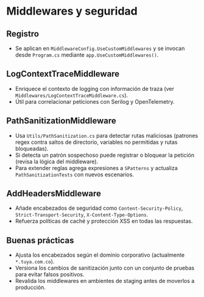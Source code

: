 # Middlewares y seguridad

## Registro
- Se aplican en `MiddlewareConfig.UseCustomMiddlewares` y se invocan desde `Program.cs` mediante `app.UseCustomMiddlewares()`.

## LogContextTraceMiddleware
- Enriquece el contexto de logging con información de traza (ver `Middlewares/LogContextTraceMiddleware.cs`).
- Útil para correlacionar peticiones con Serilog y OpenTelemetry.

## PathSanitizationMiddleware
- Usa `Utils/PathSanitization.cs` para detectar rutas maliciosas (patrones regex contra saltos de directorio, variables no permitidas y rutas bloqueadas).
- Si detecta un patrón sospechoso puede registrar o bloquear la petición (revisa la lógica del middleware).
- Para extender reglas agrega expresiones a `SPatterns` y actualiza `PathSanitizationTests` con nuevos escenarios.

## AddHeadersMiddleware
- Añade encabezados de seguridad como `Content-Security-Policy`, `Strict-Transport-Security`, `X-Content-Type-Options`.
- Refuerza políticas de caché y protección XSS en todas las respuestas.

## Buenas prácticas
- Ajusta los encabezados según el dominio corporativo (actualmente `*.tuya.com.co`).
- Versiona los cambios de sanitización junto con un conjunto de pruebas para evitar falsos positivos.
- Revalida los middlewares en ambientes de staging antes de moverlos a producción.
